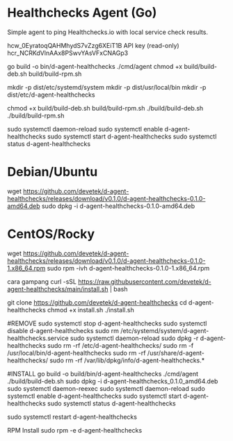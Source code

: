 # Healthchecks Agent (Go)

Simple agent to ping Healthchecks.io with local service check results.

hcw_0EyratoqQAHMhydS7vZzg6XEiT1B
API key (read-only) hcr_NCRKdVlnAAx8PSwvYAsVFxCNAGp3


<!-- CARA BUILD  -->
go build -o bin/d-agent-healthchecks ./cmd/agent
chmod +x build/build-deb.sh build/build-rpm.sh



mkdir -p dist/etc/systemd/system
mkdir -p dist/usr/local/bin
mkdir -p dist/etc/d-agent-healthchecks


chmod +x build/build-deb.sh build/build-rpm.sh
./build/build-deb.sh
./build/build-rpm.sh


sudo systemctl daemon-reload
sudo systemctl enable d-agent-healthchecks
sudo systemctl start d-agent-healthchecks
sudo systemctl status d-agent-healthchecks


# Debian/Ubuntu
wget https://github.com/devetek/d-agent-healthchecks/releases/download/v0.1.0/d-agent-healthchecks-0.1.0-amd64.deb
sudo dpkg -i d-agent-healthchecks-0.1.0-amd64.deb

# CentOS/Rocky
wget https://github.com/devetek/d-agent-healthchecks/releases/download/v0.1.0/d-agent-healthchecks-0.1.0-1.x86_64.rpm
sudo rpm -ivh d-agent-healthchecks-0.1.0-1.x86_64.rpm


cara gampang curl -sSL https://raw.githubusercontent.com/devetek/d-agent-healthchecks/main/install.sh | bash

git clone https://github.com/devetek/d-agent-healthchecks
cd d-agent-healthchecks
chmod +x install.sh
./install.sh


#REMOVE
sudo systemctl stop d-agent-healthchecks
sudo systemctl disable d-agent-healthchecks
sudo rm /etc/systemd/system/d-agent-healthchecks.service
sudo systemctl daemon-reload
sudo dpkg -r d-agent-healthchecks
sudo rm -rf /etc/d-agent-healthchecks/
sudo rm -f /usr/local/bin/d-agent-healthchecks
sudo rm -rf /usr/share/d-agent-healthchecks/
sudo rm -rf /var/lib/dpkg/info/d-agent-healthchecks.*



#INSTALL
go build -o build/bin/d-agent-healthchecks ./cmd/agent
./build/build-deb.sh
sudo dpkg -i d-agent-healthchecks_0.1.0_amd64.deb 
sudo systemctl daemon-reexec
sudo systemctl daemon-reload
sudo systemctl enable d-agent-healthchecks
sudo systemctl start d-agent-healthchecks
sudo systemctl status d-agent-healthchecks

sudo systemctl restart d-agent-healthchecks


RPM Install
sudo rpm -e d-agent-healthchecks